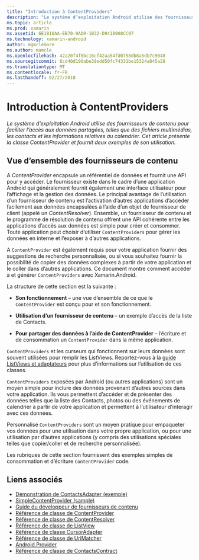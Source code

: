 ```yaml
---
title: "Introduction à ContentProviders"
description: "Le système d’exploitation Android utilise des fournisseurs de contenu pour faciliter l’accès aux données partagées, telles que des fichiers multimédias, les contacts et les informations relatives au calendrier. Cet article présente la classe ContentProvider et fournit deux exemples de son utilisation."
ms.topic: article
ms.prod: xamarin
ms.assetid: 6E1810AA-EB70-9AD0-1B32-D9418908CC97
ms.technology: xamarin-android
author: mgmclemore
ms.author: mamcle
ms.openlocfilehash: 42a20f4f0bc16cf42aa54fd0758db8a5db7c9048
ms.sourcegitcommit: 6cd40d190abe38edd50fc74331be15324a845a28
ms.translationtype: MT
ms.contentlocale: fr-FR
ms.lasthandoff: 02/27/2018
---
```

# <a name="intro-to-contentproviders"></a>Introduction à ContentProviders

_Le système d’exploitation Android utilise des fournisseurs de contenu pour faciliter l’accès aux données partagées, telles que des fichiers multimédias, les contacts et les informations relatives au calendrier. Cet article présente la classe ContentProvider et fournit deux exemples de son utilisation._


## <a name="content-providers-overview"></a>Vue d’ensemble des fournisseurs de contenu

A *ContentProvider* encapsule un référentiel de données et fournit une API pour y accéder. Le fournisseur existe dans le cadre d’une application Android qui généralement fournit également une interface utilisateur pour l’affichage et la gestion des données. Le principal avantage de l’utilisation d’un fournisseur de contenu est l’activation d’autres applications d’accéder facilement aux données encapsulées à l’aide d’un objet de fournisseur de client (appelé un *ContentResolver*). Ensemble, un fournisseur de contenu et le programme de résolution de contenu offrent une API cohérente entre les applications d’accès aux données est simple pour créer et consommer. Toute application peut choisir d’utiliser `ContentProviders` pour gérer les données en interne et l’exposer à d’autres applications.

A `ContentProvider` est également requis pour votre application fournir des suggestions de recherche personnalisée, ou si vous souhaitez fournir la possibilité de copier des données complexes à partir de votre application et le coller dans d’autres applications. Ce document montre comment accéder à et générer `ContentProviders` avec Xamarin.Android.

La structure de cette section est la suivante :

- **Son fonctionnement** &ndash; une vue d’ensemble de ce que le `ContentProvider` est conçu pour et son fonctionnement.

- **Utilisation d’un fournisseur de contenu** &ndash; un exemple d’accès de la liste de Contacts.

- **Pour partager des données à l’aide de ContentProvider** &ndash; l’écriture et de consommation un `ContentProvider` dans la même application.

`ContentProviders` et les curseurs qui fonctionnent sur leurs données sont souvent utilisées pour remplir les ListViews. Reportez-vous à la [guide ListViews et adaptateurs](~/android/user-interface/layouts/list-view/index.md) pour plus d’informations sur l’utilisation de ces classes.

`ContentProviders` exposées par Android (ou autres applications) sont un moyen simple pour inclure des données provenant d’autres sources dans votre application. Ils vous permettent d’accéder et de présenter des données telles que la liste des Contacts, photos ou des événements de calendrier à partir de votre application et permettent à l’utilisateur d’interagir avec ces données.

Personnalisé `ContentProviders` sont un moyen pratique pour empaqueter vos données pour une utilisation dans votre propre application, ou pour une utilisation par d’autres applications (y compris des utilisations spéciales telles que copier/coller et de recherche personnalisée).

Les rubriques de cette section fournissent des exemples simples de consommation et d’écriture `ContentProvider` code.



## <a name="related-links"></a>Liens associés

- [Démonstration de ContactsAdapter (exemple)](https://developer.xamarin.com/samples/monodroid/PlatformFeatures/ContactsAdapterDemo/)
- [SimpleContentProvider (sample)](https://developer.xamarin.com/samples/monodroid/PlatformFeatures/SimpleContentProvider)
- [Guide du développeur de fournisseurs de contenu](http://developer.android.com/guide/topics/providers/content-providers.html)
- [Référence de classe de ContentProvider](https://developer.xamarin.com/api/type/Android.Content.ContentProvider/)
- [Référence de classe de ContentResolver](https://developer.xamarin.com/api/type/Android.Content.ContentResolver/)
- [Référence de classe de ListView](https://developer.xamarin.com/api/type/Android.Widget.ListView/)
- [Référence de classe CursorAdapter](https://developer.xamarin.com/api/type/Android.Widget.CursorAdapter/)
- [Référence de classe de UriMatcher](https://developer.xamarin.com/api/type/Android.Content.UriMatcher/)
- [Android.Provider](https://developer.xamarin.com/api/namespace/Android.Provider/)
- [Référence de classe de ContactsContract](https://developer.xamarin.com/api/type/Android.Provider.ContactsContract/)

